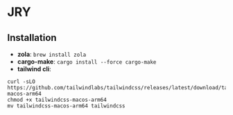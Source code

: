 # JRY

## Installation

* **zola**: `brew install zola`
* **cargo-make**: `cargo install --force cargo-make`
* **tailwind cli**: 

```
curl -sLO https://github.com/tailwindlabs/tailwindcss/releases/latest/download/tailwindcss-macos-arm64
chmod +x tailwindcss-macos-arm64
mv tailwindcss-macos-arm64 tailwindcss
```

